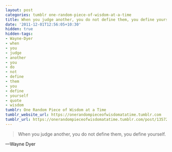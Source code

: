 ```yaml
---
layout: post
categories: tumblr one-random-piece-of-wisdom-at-a-time
title: When you judge another, you do not define them, you define yourself.
date: '2011-12-01T12:56:05+10:30'
hidden: true
hidden-tags:
- Wayne-Dyer
- when
- you
- judge
- another
- you
- do
- not
- define
- them
- you
- define
- yourself
- quote
- wisdom
tumblr: One Random Piece of Wisdom at a Time
tumblr_website_url: https://onerandompieceofwisdomatatime.tumblr.com
tumblr_url: https://onerandompieceofwisdomatatime.tumblr.com/post/13572041475/when-you-judge-another-you-do-not-define-them
---
```

> When you judge another, you do not define them, you define yourself.

—Wayne Dyer&nbsp;
